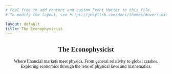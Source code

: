 ```yaml
---
# Feel free to add content and custom Front Matter to this file.
# To modify the layout, see https://jekyllrb.com/docs/themes/#overriding-theme-defaults

layout: default
title: The Econophysicist
---
```

<section id="overview" style="text-align:center; font-family: 'Times New Roman', serif;">
  <h1>The Econophysicist</h1>
  <p style="max-width:600px; margin: auto;">
    Where financial markets meet physics. From general relativity to global crashes.
    Exploring economics through the lens of physical laws and mathematics.
  </p>
</section>